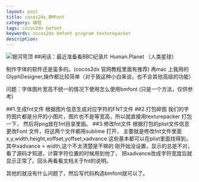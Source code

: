 ```yaml
---
layout: post
title: cocos2dx_BMFont
category: 编程
tags: cocos2dx bmfont
keywords: cocos2dx bmfont program texturepacker
description: 
---
```

![银河穹顶](http://image.nationalgeographic.com.cn/2015/0404/20150404025918260.jpg)
##闲话：最近准备看BBC纪录片 Human.Planet （人类星球）

制作字体的软件还是蛮多的。(cocos2dx 官网教程里面有推荐)
再mac 上我用的GlyphDesigner,操作都比较简单（对于我这种小白来说，也不会其他高级的功能）

问题：字体图片宽高不统一的情况下使用怎么使用bmfont (只是一个方法，仅供参考)

##1.生成fnt文件
    根据图片信息生成对应字符的FNT文件
##2.打包碎图
	我们的字符图片都是分开的小图片，图片也不是等宽高，所以就直接用texturepacker 打包一下，
	然后将png放在fnt目录里面。
##3.修改fnt文件
    根据打包的plist文件信息 更改Font 文件，将这两个文件都用sublime 打开，
    主要就是修改fnt文件里面x,y,width,height,xoffset,yoffset,xadvance
    这些基本都可以在plist里面找得到，其中xadvance = width,这个不太清楚是干嘛的
    刚开始没设置，显示的总是不对，看了源码才知道，计算字符位置的时候用到他了，
    把xadvance改成字符宽度后就显示正常了。回头再看看文档关于fnt的说明。

其他的就没有什么问题了，然后写代码构造bmfont就可以了。


